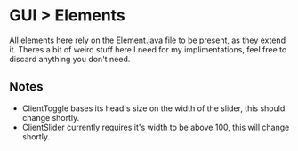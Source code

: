 # GUI > Elements
All elements here rely on the Element.java file to be present, as they extend it.
Theres a bit of weird stuff here I need for my implimentations, feel free to discard anything you don't need.

## Notes
* ClientToggle bases its head's size on the width of the slider, this should change shortly.
* ClientSlider currently requires it's width to be above 100, this will change shortly.
